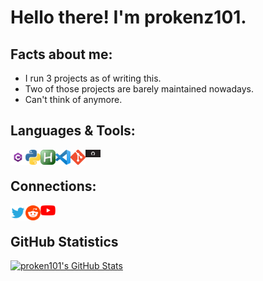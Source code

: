 # Hello there! I'm prokenz101.

## Facts about me:
- I run 3 projects as of writing this.
- Two of those projects are barely maintained nowadays.
- Can't think of anymore.

## Languages & Tools:
[<img align="left" alt="C#" width="24px" src="https://github.com/prokenz101/prokenz101/blob/main/media/csharp.png"/>][c#]
[<img align="left" alt="Python" width="24px" src="https://github.com/prokenz101/prokenz101/blob/main/media/python.png"/>][python]
[<img align="left" alt="AutoHotkey" width="24px" src="https://github.com/prokenz101/prokenz101/blob/main/media/autohotkey.png"/>][autohotkey]
[<img align="left" alt="Visual Studio Code" width="24px" src="https://github.com/prokenz101/prokenz101/blob/main/media/vscode.png" />][vscode]
[<img align="left" alt="Git" width="24px" src="https://github.com/prokenz101/prokenz101/blob/main/media/git.png"/>][git]
[<img align="left" alt="GitHub" width="24px" src="https://github.com/prokenz101/prokenz101/blob/main/media/github.png"/>][github]

<br />

## Connections:
[<img align="left" alt="Twitter" width="24px" src="https://github.com/prokenz101/prokenz101/blob/main/media/twitter.png"/>][twitter]
[<img align="left" alt="Reddit" width="24px" src="https://github.com/prokenz101/prokenz101/blob/main/media/reddit.png"/>][reddit]
[<img align="left" alt="YouTube" width="24px" src="https://github.com/prokenz101/prokenz101/blob/main/media/youtube.png"/>][youtube]

<br />

## GitHub Statistics
[![proken101's GitHub Stats](https://github-readme-stats.vercel.app/api?username=prokenz101)](https://github.com/prokenz101/github-readme-stats)

[c#]: "https://docs.microsoft.com/en-us/dotnet/csharp/"
[python]: "https://python.org"
[autohotkey]: "https://autohotkey.com"
[vscode]: "https://code.visualstudio.com/"
[git]: "https://git-scm.com/"
[github]: "https://github.com"
[twitter]: "https://twitter.com/prokenz101"
[reddit]: "https://www.reddit.com/user/prokenz101"
[youtube]: "https://www.youtube.com/channel/UCMuYby0UV0KBxIh9YgyMX2g"
